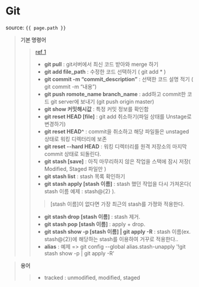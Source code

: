 # Git

source: `{{ page.path }}`

> __기본 명령어__
>> [ref 1](https://theorydb.github.io/envops/2019/05/22/envops-blog-how-to-use-md/)
>> + __git pull__ : git서버에서 최신 코드 받아와 merge 하기
>> + __git add file_path__ : 수정한 코드 선택하기 ( git add * )
>> + __git commit -m “commit_description”__ : 선택한 코드 설명 적기 ( git commit -m “내용”)
>> + __git push romote_name branch_name__ : add하고 commit한 코드 git server에 보내기 (git push origin master)
>> + __git show 커밋해시값__ : 특정 커밋 정보를 확인함
>> + __git reset HEAD [file]__ : git add 취소하기(파일 상태를 Unstage로 변경하기)
>> + __git reset HEAD^__ : commit을 취소하고 해당 파일들은 unstaged 상태로 워킹 디렉터리에 보존
>> + __git reset --hard HEAD__ : 워킹 디렉터리를 원격 저장소의 마지막 commit 상태로 되돌린다.
>> + __git stash [save]__ : 아직 마무리하지 않은 작업을 스택에 잠시 저장( Modified, Staged 파일만 )
>> + __git stash list__ : stash 목록 확인하기
>> + __git stash apply [stash 이름]__ : stash 했던 작업을 다시 가져온다( stash 이름 예제 : stash@{2} ).
>>> [stash 이름]이 없다면 가장 최근의 stash를 가졍와 적용한다.
>> + __git stash drop [stash 이름]__ : stash 제거.
>> + __git stash pop [stash 이름]__ : apply + drop.
>> + __git stash show -p [stash 이름] &#124; git apply -R__ : stash 이름(ex. stash@{2})에 해당하는 stash를 이용하여 거꾸로 적용한다..
>> + __alias__ : 예제 => git config --global alias.stash-unapply '!git stash show -p &#124; git apply -R'

> __용어__
>> + tracked : unmodified, modified, staged
